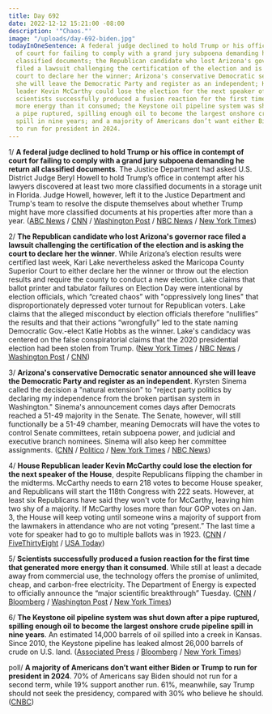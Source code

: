 ```yaml
---
title: Day 692
date: 2022-12-12 15:21:00 -08:00
description: '"Chaos."'
image: "/uploads/day-692-biden.jpg"
todayInOneSentence: A federal judge declined to hold Trump or his office in contempt
  of court for failing to comply with a grand jury subpoena demanding he return all
  classified documents; the Republican candidate who lost Arizona's governor race
  filed a lawsuit challenging the certification of the election and is asking the
  court to declare her the winner; Arizona's conservative Democratic senator announced
  she will leave the Democratic Party and register as an independent; House Republican
  leader Kevin McCarthy could lose the election for the next speaker of the House;
  scientists successfully produced a fusion reaction for the first time that generated
  more energy than it consumed; the Keystone oil pipeline system was shut down after
  a pipe ruptured, spilling enough oil to become the largest onshore crude pipeline
  spill in nine years; and a majority of Americans don’t want either Biden or Trump
  to run for president in 2024.
---
```


1/ **A federal judge declined to hold Trump or his office in contempt of court for failing to comply with a grand jury subpoena demanding he return all classified documents**. The Justice Department had asked U.S. District Judge Beryl Howell to hold Trump’s office in contempt after his lawyers discovered at least two more classified documents in a storage unit in Florida. Judge Howell, however, left it to the Justice Department and Trump's team to resolve the dispute themselves about whether Trump might have more classified documents at his properties after more than a year. ([ABC News](https://abcnews.go.com/Politics/judge-declines-doj-request-hold-trump-team-contempt/story?id=94809481) / [CNN](https://www.cnn.com/2022/12/09/politics/trump-contempt-hearing-classified-documents-subpoena/) / [Washington Post](https://www.washingtonpost.com/national-security/2022/12/09/trump-contempt-hearing/) / [NBC News](https://www.nbcnews.com/politics/justice-department/doj-asks-federal-judge-hold-trumps-office-contempt-return-documents-rcna60996) / [New York Times](https://www.nytimes.com/2022/12/09/us/politics/trump-contempt-justice-department.html))

2/ **The Republican candidate who lost Arizona's governor race filed a lawsuit challenging the certification of the election and is asking the court to declare her the winner**. While Arizona’s election results were certified last week, Kari Lake nevertheless asked the Maricopa County Superior Court to either declare her the winner or throw out the election results and require the county to conduct a new election. Lake claims that ballot printer and tabulator failures on Election Day were intentional by election officials, which “created chaos” with "oppressively long lines" that disproportionately depressed voter turnout for Republican voters. Lake claims that the alleged misconduct by election officials therefore “nullifies” the results and that their actions “wrongfully” led to the state naming Democratic Gov.-elect Katie Hobbs as the winner. Lake's candidacy was centered on the false conspiratorial claims that the 2020 presidential election had been stolen from Trump. ([New York Times](https://www.nytimes.com/2022/12/09/us/politics/kari-lake-election-lawsuit.html) / [NBC News](https://www.nbcnews.com/politics/2022-election/kari-lake-files-lawsuit-bid-overturn-arizona-election-rcna61094) / [Washington Post](https://www.washingtonpost.com/politics/2022/12/09/kari-lake-lawsuit-arizona/) / [CNN](https://www.cnn.com/2022/12/09/politics/kari-lake-election-lawsuit-arizona/))

3/ **Arizona's conservative Democratic senator announced she will leave the Democratic Party and register as an independent**. Kyrsten Sinema called the decision a "natural extension" to "reject party politics by declaring my independence from the broken partisan system in Washington." Sinema's announcement comes days after Democrats reached a 51-49 majority in the Senate. The Senate, however, will still functionally be a 51-49 chamber, meaning Democrats will have the votes to control Senate committees, retain subpoena power, and judicial and executive branch nominees. Sinema will also keep her committee assignments. ([CNN](https://www.cnn.com/2022/12/09/politics/kyrsten-sinema-leaves-democratic-party/index.html) / [Politico](https://www.politico.com/news/2022/12/09/sinema-arizona-senate-independent-00073216) / [New York Times](https://www.nytimes.com/2022/12/09/us/politics/kyrsten-sinema-democrats.html) / [NBC News](https://www.nbcnews.com/politics/politics-news/sen-kyrsten-sinema-leaves-democratic-party-registers-independent-rcna60911))

4/ **House Republican leader Kevin McCarthy could lose the election for the next speaker of the House**, despite Republicans flipping the chamber in the midterms. McCarthy needs to earn 218 votes to become House speaker, and Republicans will start the 118th Congress with 222 seats. However, at least six Republicans have said they won't vote for McCarthy, leaving him two shy of a majority. If McCarthy loses more than four GOP votes on Jan. 3, the House will keep voting until someone wins a majority of support from the lawmakers in attendance who are not voting “present.” The last time a vote for speaker had to go to multiple ballots was in 1923. ([CNN](https://www.cnn.com/2022/12/09/politics/mccarthy-speaker-house-republicans-218/) / [FiveThirtyEight](https://fivethirtyeight.com/features/house-speaker-kevin-mccarthy-votes/) / [USA Today](https://www.usatoday.com/story/news/politics/2022/12/04/democrats-republicans-mccarthy-house-speaker/10833125002/))

5/ **Scientists successfully produced a fusion reaction for the first time that generated more energy than it consumed**. While still at least a decade away from commercial use, the technology offers the promise of unlimited, cheap, and carbon-free electricity. The Department of Energy is expected to officially announce the “major scientific breakthrough” Tuesday. ([CNN](https://www.cnn.com/2022/12/12/politics/nuclear-fusion-energy-us-scientists-climate/index.html) / [Bloomberg](https://www.bloomberg.com/news/articles/2022-12-12/nuclear-fusion-energy-breakthrough-made-by-scientists-in-us?sref=MIBMEEoj) / [Washington Post](https://www.washingtonpost.com/business/2022/12/11/fusion-nuclear-energy-breakthrough/) / [New York Times](https://www.nytimes.com/2022/12/12/science/nuclear-fusion-energy-breakthrough.html))

6/ **The Keystone oil pipeline system was shut down after a pipe ruptured, spilling enough oil to become the largest onshore crude pipeline spill in nine years**. An estimated 14,000 barrels of oil spilled into a creek in Kansas. Since 2010, the Keystone pipeline has leaked almost 26,000 barrels of crude on U.S. land. ([Associated Press](https://apnews.com/article/oil-spills-business-texas-kansas-us-environmental-protection-agency-eda391fc0924b34a08ff840615a7bc58) / [Bloomberg](https://www.bloomberg.com/news/articles/2022-12-12/tc-energy-keystone-has-leaked-more-oil-than-any-other-pipeline-in-us-since-2010?sref=MIBMEEoj) / [New York Times](https://www.nytimes.com/2022/12/09/us/keystone-pipeline-oil-leak-kansas.html))

poll/ **A majority of Americans don’t want either Biden or Trump to run for president in 2024**. 70% of Americans say Biden should not run for a second term, while 19% support another run. 61%, meanwhile, say Trump should not seek the presidency, compared with 30% who believe he should. ([CNBC](https://www.cnbc.com/2022/12/09/majority-of-americans-dont-want-biden-or-trump-to-run-again-in-2024-cnbc-survey-shows.html))